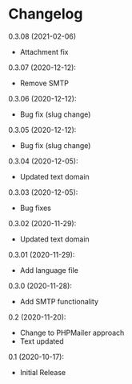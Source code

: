 Changelog
=========

0.3.08 (2021-02-06)
* Attachment fix

0.3.07 (2020-12-12):
* Remove SMTP

0.3.06 (2020-12-12):
* Bug fix (slug change)

0.3.05 (2020-12-12):
* Bug fix (slug change)

0.3.04 (2020-12-05):
* Updated text domain

0.3.03 (2020-12-05):
* Bug fixes

0.3.02 (2020-11-29):
* Updated text domain

0.3.01 (2020-11-29):
* Add language file

0.3.0 (2020-11-28):
* Add SMTP functionality

0.2 (2020-11-20):
* Change to PHPMailer approach
* Text updated

0.1 (2020-10-17):
* Initial Release
